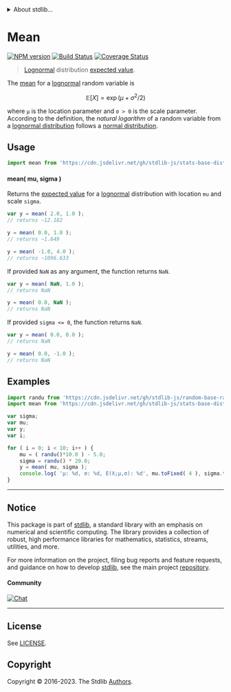 <!--

@license Apache-2.0

Copyright (c) 2018 The Stdlib Authors.

Licensed under the Apache License, Version 2.0 (the "License");
you may not use this file except in compliance with the License.
You may obtain a copy of the License at

   http://www.apache.org/licenses/LICENSE-2.0

Unless required by applicable law or agreed to in writing, software
distributed under the License is distributed on an "AS IS" BASIS,
WITHOUT WARRANTIES OR CONDITIONS OF ANY KIND, either express or implied.
See the License for the specific language governing permissions and
limitations under the License.

-->


<details>
  <summary>
    About stdlib...
  </summary>
  <p>We believe in a future in which the web is a preferred environment for numerical computation. To help realize this future, we've built stdlib. stdlib is a standard library, with an emphasis on numerical and scientific computation, written in JavaScript (and C) for execution in browsers and in Node.js.</p>
  <p>The library is fully decomposable, being architected in such a way that you can swap out and mix and match APIs and functionality to cater to your exact preferences and use cases.</p>
  <p>When you use stdlib, you can be absolutely certain that you are using the most thorough, rigorous, well-written, studied, documented, tested, measured, and high-quality code out there.</p>
  <p>To join us in bringing numerical computing to the web, get started by checking us out on <a href="https://github.com/stdlib-js/stdlib">GitHub</a>, and please consider <a href="https://opencollective.com/stdlib">financially supporting stdlib</a>. We greatly appreciate your continued support!</p>
</details>

# Mean

[![NPM version][npm-image]][npm-url] [![Build Status][test-image]][test-url] [![Coverage Status][coverage-image]][coverage-url] <!-- [![dependencies][dependencies-image]][dependencies-url] -->

> [Lognormal][lognormal-distribution] distribution [expected value][mean].

<!-- Section to include introductory text. Make sure to keep an empty line after the intro `section` element and another before the `/section` close. -->

<section class="intro">

The [mean][mean] for a [lognormal][lognormal-distribution] random variable is

<!-- <equation class="equation" label="eq:lognormal_mean" align="center" raw="\mathbb{E} \left[ X \right] = \exp({\mu +\sigma^{2}/2})" alt="Mean for a lognormal distribution."> -->

```math
\mathbb{E} \left[ X \right] = \exp({\mu +\sigma^{2}/2})
```

<!-- <div class="equation" align="center" data-raw-text="\mathbb{E} \left[ X \right] = \exp({\mu +\sigma^{2}/2})" data-equation="eq:lognormal_mean">
    <img src="https://cdn.jsdelivr.net/gh/stdlib-js/stdlib@51534079fef45e990850102147e8945fb023d1d0/lib/node_modules/@stdlib/stats/base/dists/lognormal/mean/docs/img/equation_lognormal_mean.svg" alt="Mean for a lognormal distribution.">
    <br>
</div> -->

<!-- </equation> -->

where `μ` is the location parameter and `σ > 0` is the scale parameter. According to the definition, the _natural logarithm_ of a random variable from a
[lognormal distribution][lognormal-distribution] follows a [normal distribution][normal-distribution].

</section>

<!-- /.intro -->

<!-- Package usage documentation. -->



<section class="usage">

## Usage

```javascript
import mean from 'https://cdn.jsdelivr.net/gh/stdlib-js/stats-base-dists-lognormal-mean@deno/mod.js';
```

#### mean( mu, sigma )

Returns the [expected value][mean] for a [lognormal][lognormal-distribution] distribution with location `mu` and scale `sigma`.

```javascript
var y = mean( 2.0, 1.0 );
// returns ~12.182

y = mean( 0.0, 1.0 );
// returns ~1.649

y = mean( -1.0, 4.0 );
// returns ~1096.633
```

If provided `NaN` as any argument, the function returns `NaN`.

```javascript
var y = mean( NaN, 1.0 );
// returns NaN

y = mean( 0.0, NaN );
// returns NaN
```

If provided `sigma <= 0`, the function returns `NaN`.

```javascript
var y = mean( 0.0, 0.0 );
// returns NaN

y = mean( 0.0, -1.0 );
// returns NaN
```

</section>

<!-- /.usage -->

<!-- Package usage notes. Make sure to keep an empty line after the `section` element and another before the `/section` close. -->

<section class="notes">

</section>

<!-- /.notes -->

<!-- Package usage examples. -->

<section class="examples">

## Examples

<!-- eslint no-undef: "error" -->

```javascript
import randu from 'https://cdn.jsdelivr.net/gh/stdlib-js/random-base-randu@deno/mod.js';
import mean from 'https://cdn.jsdelivr.net/gh/stdlib-js/stats-base-dists-lognormal-mean@deno/mod.js';

var sigma;
var mu;
var y;
var i;

for ( i = 0; i < 10; i++ ) {
    mu = ( randu()*10.0 ) - 5.0;
    sigma = randu() * 20.0;
    y = mean( mu, sigma );
    console.log( 'µ: %d, σ: %d, E(X;µ,σ): %d', mu.toFixed( 4 ), sigma.toFixed( 4 ), y.toFixed( 4 ) );
}
```

</section>

<!-- /.examples -->

<!-- Section to include cited references. If references are included, add a horizontal rule *before* the section. Make sure to keep an empty line after the `section` element and another before the `/section` close. -->

<section class="references">

</section>

<!-- /.references -->

<!-- Section for related `stdlib` packages. Do not manually edit this section, as it is automatically populated. -->

<section class="related">

</section>

<!-- /.related -->

<!-- Section for all links. Make sure to keep an empty line after the `section` element and another before the `/section` close. -->


<section class="main-repo" >

* * *

## Notice

This package is part of [stdlib][stdlib], a standard library with an emphasis on numerical and scientific computing. The library provides a collection of robust, high performance libraries for mathematics, statistics, streams, utilities, and more.

For more information on the project, filing bug reports and feature requests, and guidance on how to develop [stdlib][stdlib], see the main project [repository][stdlib].

#### Community

[![Chat][chat-image]][chat-url]

---

## License

See [LICENSE][stdlib-license].


## Copyright

Copyright &copy; 2016-2023. The Stdlib [Authors][stdlib-authors].

</section>

<!-- /.stdlib -->

<!-- Section for all links. Make sure to keep an empty line after the `section` element and another before the `/section` close. -->

<section class="links">

[npm-image]: http://img.shields.io/npm/v/@stdlib/stats-base-dists-lognormal-mean.svg
[npm-url]: https://npmjs.org/package/@stdlib/stats-base-dists-lognormal-mean

[test-image]: https://github.com/stdlib-js/stats-base-dists-lognormal-mean/actions/workflows/test.yml/badge.svg?branch=v0.1.0
[test-url]: https://github.com/stdlib-js/stats-base-dists-lognormal-mean/actions/workflows/test.yml?query=branch:v0.1.0

[coverage-image]: https://img.shields.io/codecov/c/github/stdlib-js/stats-base-dists-lognormal-mean/main.svg
[coverage-url]: https://codecov.io/github/stdlib-js/stats-base-dists-lognormal-mean?branch=main

<!--

[dependencies-image]: https://img.shields.io/david/stdlib-js/stats-base-dists-lognormal-mean.svg
[dependencies-url]: https://david-dm.org/stdlib-js/stats-base-dists-lognormal-mean/main

-->

[chat-image]: https://img.shields.io/gitter/room/stdlib-js/stdlib.svg
[chat-url]: https://app.gitter.im/#/room/#stdlib-js_stdlib:gitter.im

[stdlib]: https://github.com/stdlib-js/stdlib

[stdlib-authors]: https://github.com/stdlib-js/stdlib/graphs/contributors

[umd]: https://github.com/umdjs/umd
[es-module]: https://developer.mozilla.org/en-US/docs/Web/JavaScript/Guide/Modules

[deno-url]: https://github.com/stdlib-js/stats-base-dists-lognormal-mean/tree/deno
[umd-url]: https://github.com/stdlib-js/stats-base-dists-lognormal-mean/tree/umd
[esm-url]: https://github.com/stdlib-js/stats-base-dists-lognormal-mean/tree/esm
[branches-url]: https://github.com/stdlib-js/stats-base-dists-lognormal-mean/blob/main/branches.md

[stdlib-license]: https://raw.githubusercontent.com/stdlib-js/stats-base-dists-lognormal-mean/main/LICENSE

[lognormal-distribution]: https://en.wikipedia.org/wiki/Log-normal_distribution

[normal-distribution]: https://en.wikipedia.org/wiki/Normal_distribution

[mean]: https://en.wikipedia.org/wiki/Mean

</section>

<!-- /.links -->
